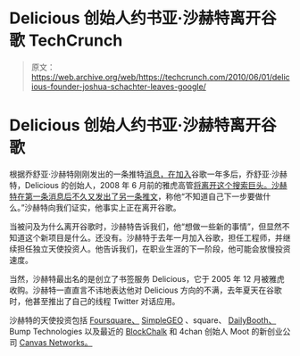 # Delicious 创始人约书亚·沙赫特离开谷歌 TechCrunch

> 原文：<https://web.archive.org/web/https://techcrunch.com/2010/06/01/delicious-founder-joshua-schachter-leaves-google/>

# Delicious 创始人约书亚·沙赫特离开谷歌

根据乔舒亚·沙赫特刚刚发出的一条推特[消息，在](https://web.archive.org/web/20221007001533/http://twitter.com/joshu/status/15204749257)[加入](https://web.archive.org/web/20221007001533/https://beta.techcrunch.com/2009/01/12/confirmed-delicious-founder-joshua-schachter-joins-google/)谷歌一年多后，乔舒亚·沙赫特，Delicious 的创始人，2008 年 6 月前的雅虎高管[将离开这个搜索巨头。沙赫特在第一条消息后不久又发出了另一条](https://web.archive.org/web/20221007001533/https://beta.techcrunch.com/2008/06/19/it-gets-worse-for-yahoo-delicious-founder-leaving/)[推文](https://web.archive.org/web/20221007001533/http://twitter.com/joshu/status/15204999608)，称他“不知道自己下一步要做什么。”沙赫特向我们证实，他事实上正在离开谷歌。

当被问及为什么离开谷歌时，沙赫特告诉我们，他“想做一些新的事情”，但显然不知道这个新项目是什么。还没有。沙赫特于去年一月加入谷歌，担任工程师，并继续担任独立天使投资人。他告诉我们，在职业生涯的下一阶段，他可能会放慢投资速度。

当然，沙赫特最出名的是创立了书签服务 Delicious，它于 2005 年 12 月被雅虎收购。沙赫特一直直言不讳地表达他对 Delicious 方向的不满，去年夏天在谷歌时，他甚至推出了自己的线程 Twitter 对话应用。

沙赫特的天使投资包括 [Foursquare、](https://web.archive.org/web/20221007001533/https://beta.techcrunch.com/2009/10/05/foursquares-impressive-roster-of-angels-continue-to-be-revealed-latest-kevin-rose/) [SimpleGEO](https://web.archive.org/web/20221007001533/https://beta.techcrunch.com/2009/11/30/simplegeo-funding/) 、square、 [DailyBooth、](https://web.archive.org/web/20221007001533/https://beta.techcrunch.com/2009/10/19/yc-funded-dailybooth-raises-1-million-from-sequoia-kevin-rose-ron-conway-et-al/) Bump Technologies 以及最近的 [BlockChalk](https://web.archive.org/web/20221007001533/https://beta.techcrunch.com/2010/05/27/blockchalk-1-million/) 和 4chan 创始人 Moot 的新创业公司 [Canvas Networks。](https://web.archive.org/web/20221007001533/https://beta.techcrunch.com/2010/05/17/moots-investors-revealed-andreessen-conway-dixon-schachter-and-lerer/)